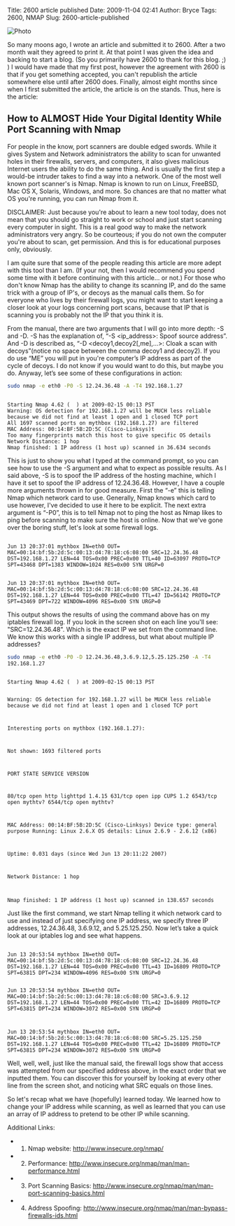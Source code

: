 Title: 2600 article published
Date: 2009-11-04 02:41
Author: Bryce
Tags: 2600, NMAP
Slug: 2600-article-published

![Photo]({attach}/images/2600.gif)

So many moons ago, I wrote an article and submitted it to 2600. After a
two month wait they agreed to print it. At that point I was given the
idea and backing to start a blog. (So you primarily have 2600 to thank
for this blog. ;) ) I would have made that my first post, however the
agreement with 2600 is that if you get something accepted, you can't
republish the article somewhere else until after 2600 does. Finally,
almost eight months since when I first submitted the article, the
article is on the stands. Thus, here is the article:

How to ALMOST Hide Your Digital Identity While Port Scanning with Nmap
----------------------------------------------------------------------

For people in the know, port scanners are double edged swords. While it
gives System and Network administrators the ability to scan for unwanted
holes in their firewalls, servers, and computers, it also gives
malicious Internet users the ability to do the same thing. And is
usually the first step a would-be intruder takes to find a way into a
network. One of the most well known port scanner's is Nmap. Nmap is
known to run on Linux, FreeBSD, Mac OS X, Solaris, Windows, and more. So
chances are that no matter what OS you're running, you can run Nmap from
it.

DISCLAIMER: Just because you're about to learn a new tool today, does
not mean that you should go straight to work or school and just start
scanning every computer in sight. This is a real good way to make the
network administrators very angry. So be courteous; if you do not own
the computer you're about to scan, get permission. And this is for
educational purposes only, obviously.

I am quite sure that some of the people reading this article are more
adept with this tool than I am. (If your not, then I would recommend you
spend some time with it before continuing with this article... or not.)
For those who don't know Nmap has the ability to change its scanning IP,
and do the same trick with a group of IP's, or decoys as the manual
calls them. So for everyone who lives by their firewall logs, you might
want to start keeping a closer look at your logs concerning port scans,
because that IP that is scanning you is probably not the IP that you
think it is.

From the manual, there are two arguments that I will go into more depth:
-S and -D. -S has the explanation of, “-S <ip_address>: Spoof source
address”. And -D is described as, “-D <decoy1,decoy2[,me],...>: Cloak a
scan with decoys”(notice no space between the comma decoy1 and decoy2).
If you do use “ME” you will put in you're computer’s IP address as part
of the cycle of decoys. I do not know if you would want to do this, but
maybe you do. Anyway, let’s see some of these configurations in action:

```bash
sudo nmap -e eth0 -P0 -S 12.24.36.48 -A -T4 192.168.1.27
```

<code>
Starting Nmap 4.62 ( <http://nmap.org> ) at 2009-02-15 00:13 PST
Warning: OS detection for 192.168.1.27 will be MUCH less reliable
because we did not find at least 1 open and 1 closed TCP port
All 1697 scanned ports on mythbox (192.168.1.27) are filtered
MAC Address: 00:14:BF:5B:2D:5C (Cisco-Linksys)t
Too many fingerprints match this host to give specific OS details
Network Distance: 1 hop
Nmap finished: 1 IP address (1 host up) scanned in 36.634 seconds
</code>

This is just to show you what I typed at the command prompt, so you can
see how to use the -S argument and what to expect as possible results.
As I said above, -S is to spoof the IP address of the hosting machine,
which I have it set to spoof the IP address of 12.24.36.48. However, I
have a couple more arguments thrown in for good measure. First the “-e”
this is telling Nmap which network card to use. Generally, Nmap knows
which card to use however, I've decided to use it here to be explicit.
The next extra argument is “-P0”, this is to tell Nmap not to ping the
host as Nmap likes to ping before scanning to make sure the host is
online. Now that we've gone over the boring stuff, let's look at some
firewall logs.

<code>
Jun 13 20:37:01 mythbox IN=eth0 OUT=
MAC=00:14:bf:5b:2d:5c:00:13:d4:78:18:c6:08:00 SRC=12.24.36.48
DST=192.168.1.27 LEN=44 TOS=0x00 PREC=0x00 TTL=40 ID=63097 PROTO=TCP
SPT=43468 DPT=1383 WINDOW=1024 RES=0x00 SYN URGP=0

Jun 13 20:37:01 mythbox IN=eth0 OUT=
MAC=00:14:bf:5b:2d:5c:00:13:d4:78:18:c6:08:00 SRC=12.24.36.48
DST=192.168.1.27 LEN=44 TOS=0x00 PREC=0x00 TTL=47 ID=56142 PROTO=TCP
SPT=43469 DPT=722 WINDOW=4096 RES=0x00 SYN URGP=0
</code>

This output shows the results of using the command above has on my
iptables firewall log. If you look in the screen shot on each line
you'll see: "SRC=12.24.36.48". Which is the exact IP we set from the
command line. We know this works with a single IP address, but what
about multiple IP addresses?

```bash
sudo nmap -e eth0 -P0 -D 12.24.36.48,3.6.9.12,5.25.125.250 -A -T4
192.168.1.27
```

<code>
Starting Nmap 4.62 ( <http://nmap.org> ) at 2009-02-15 00:13 PST

Warning: OS detection for 192.168.1.27 will be MUCH less reliable
because we did not find at least 1 open and 1 closed TCP port

Interesting ports on mythbox (192.168.1.27):

Not shown: 1693 filtered ports

PORT STATE SERVICE VERSION

80/tcp open http lighttpd 1.4.15
631/tcp open ipp CUPS 1.2
6543/tcp open mythtv?
6544/tcp open mythtv?

MAC Address: 00:14:BF:5B:2D:5C (Cisco-Linksys)
Device type: general purpose
Running: Linux 2.6.X
OS details: Linux 2.6.9 - 2.6.12 (x86)

Uptime: 0.031 days (since Wed Jun 13 20:11:22 2007)

Network Distance: 1 hop

Nmap finished: 1 IP address (1 host up) scanned in 138.657 seconds
</code>

Just like the first command, we start Nmap telling it which network card
to use and instead of just specifying one IP address, we specify three
IP addresses, 12.24.36.48, 3.6.9.12, and 5.25.125.250. Now let’s take a
quick look at our iptables log and see what happens.

<code>
Jun 13 20:53:54 mythbox IN=eth0 OUT=
MAC=00:14:bf:5b:2d:5c:00:13:d4:78:18:c6:08:00 SRC=12.24.36.48
DST=192.168.1.27 LEN=44 TOS=0x00 PREC=0x00 TTL=43 ID=16809 PROTO=TCP
SPT=63815 DPT=234 WINDOW=4096 RES=0x00 SYN URGP=0

Jun 13 20:53:54 mythbox IN=eth0 OUT=
MAC=00:14:bf:5b:2d:5c:00:13:d4:78:18:c6:08:00 SRC=3.6.9.12
DST=192.168.1.27 LEN=44 TOS=0x00 PREC=0x00 TTL=42 ID=16809 PROTO=TCP
SPT=63815 DPT=234 WINDOW=3072 RES=0x00 SYN URGP=0

Jun 13 20:53:54 mythbox IN=eth0 OUT=
MAC=00:14:bf:5b:2d:5c:00:13:d4:78:18:c6:08:00 SRC=5.25.125.250
DST=192.168.1.27 LEN=44 TOS=0x00 PREC=0x00 TTL=42 ID=16809 PROTO=TCP
SPT=63815 DPT=234 WINDOW=3072 RES=0x00 SYN URGP=0
</code>

Well, well, well, just like the manual said, the firewall logs show that
access was attempted from our specified address above, in the exact
order that we inputted them. You can discover this for yourself by
looking at every other line from the screen shot, and noticing what SRC
equals on those lines.

So let's recap what we have (hopefully) learned today. We learned how to
change your IP address while scanning, as well as learned that you can
use an array of IP address to pretend to be other IP while scanning.

Additional Links:

- 1) Nmap website: <http://www.insecure.org/nmap/>

- 2) Performance: <http://www.insecure.org/nmap/man/man-performance.html>

- 3) Port Scanning Basics:
<http://www.insecure.org/nmap/man/man-port-scanning-basics.html>

- 4) Address Spoofing:
<http://www.insecure.org/nmap/man/man-bypass-firewalls-ids.html>
